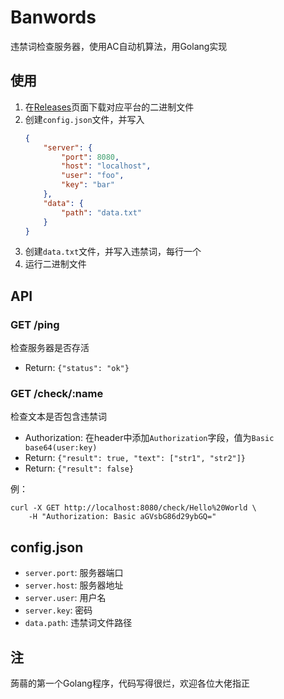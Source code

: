 # Banwords
违禁词检查服务器，使用AC自动机算法，用Golang实现

## 使用
1. 在[Releases](https://github.com/Gingmzmzx/Banwords/releases)页面下载对应平台的二进制文件
2. 创建`config.json`文件，并写入
    ```json
    {
        "server": {
            "port": 8080,
            "host": "localhost",
            "user": "foo",
            "key": "bar"
        },
        "data": {
            "path": "data.txt"
        }
    }
    ```
3. 创建`data.txt`文件，并写入违禁词，每行一个
4. 运行二进制文件

## API
### GET /ping
检查服务器是否存活  
- Return: `{"status": "ok"}`

### GET /check/:name
检查文本是否包含违禁词  
- Authorization: 在header中添加`Authorization`字段，值为`Basic base64(user:key)`
- Return: `{"result": true, "text": ["str1", "str2"]}`
- Return: `{"result": false}`

例：
```shell
curl -X GET http://localhost:8080/check/Hello%20World \
    -H "Authorization: Basic aGVsbG86d29ybGQ="
```

## config.json
- `server.port`: 服务器端口
- `server.host`: 服务器地址
- `server.user`: 用户名
- `server.key`: 密码
- `data.path`: 违禁词文件路径

## 注
蒟蒻的第一个Golang程序，代码写得很烂，欢迎各位大佬指正
